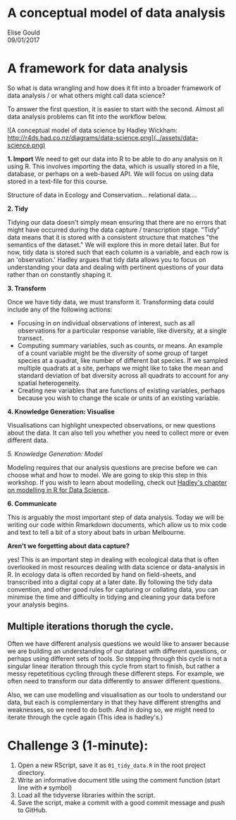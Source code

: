 # A conceptual model of data analysis
Elise Gould  
09/01/2017  

# A framework for data analysis

So what is data wrangling and how does it fit into a broader framework of data analysis / or what others might call data science?

To answer the first question, it is easier to start with the second. Almost all data analysis problems can fit into the workflow below.

![A conceptual model of data science by Hadley Wickham: http://r4ds.had.co.nz/diagrams/data-science.png](../assets/data-science.png)

**1. Import** We need to get our data into R to be able to do any analysis on it using R. This involves importing the data, which is usually stored in a file, database, or perhaps on a web-based API. We will focus on using data stored in a text-file for this course.

Structure of data in Ecology and Conservation... relational data.... 

**2. Tidy** 

Tidying our data doesn't simply mean ensuring that there are no errors that might have occurred during the data capture / transcription stage. "Tidy" data means that it is stored with a consistent structure that matches "the semantics of the dataset." We will explore this in more detail later. But for now, tidy data is stored such that each column is a variable, and each row is an 'observation.' Hadley argues that tidy data allows you to focus on understanding your data and dealing with pertinent questions of your data rather than on constantly shaping it.


**3. Transform**

Once we have tidy data, we must transform it. Transforming data could include any of the following actions:

- Focusing in on individual observations of interest, such as all observations for a particular response variable, like diversity, at a single transect.
- Computing summary variables, such as counts, or means. An example of a count variable might be the diversity of some group of target species at a quadrat, like number of different bat species. If we sampled multiple quadrats at a site, perhaps we might like to take the mean and standard deviation of bat diversity across all quadrats to account for any spatial heterogeneity.
- Creating new variables that are functions of existing variables, perhaps because you wish to change the scale or units of an existing variable.

**4. Knowledge Generation: Visualise**

Visualisations can highlight unexpected observations, or new questions about the data. It can also tell you whether you need to collect more or even different data. 

*5. Knowledge Generation: Model*

Modeling requires that our analysis questions are precise before we can choose what and how to model. We are going to skip this step in this workshop. If you wish to learn about modelling, check out  [Hadley's chapter on modelling in R for Data Science](http://r4ds.had.co.nz/model-intro.html).

**6. Communicate**

This is arguably the most important step of data analysis. Today we will be writing our code within Rmarkdown documents, which allow us to mix code and text to tell a bit of a story about bats in urban Melbourne.

**Aren't we forgetting about data capture?**

yes! This is an important step in dealing with ecological data that is often overlooked in most resources dealing with data science or data-analysis in R. In ecology data is often recorded by hand on field-sheets, and transcribed into a digital copy at a later date. By following the tidy data convention, and other good rules for capturing or collating data, you can minimise the time and difficulty in tidying and cleaning your data before your analysis begins.


##  Multiple iterations thorugh the cycle.

Often we have different analysis questions we would like to answer because we are building an understanding of our dataset with different questions, or perhaps using different sets of tools. So stepping through this cycle is not a singular linear iteration through this cycle from start to finish, but rather a messy repetetitious cycling through these different steps. For example, we often need to transform our data differently to answer different questions.

Also, we can use modelling and visualisation as our tools to understand our data, but each is complementary in that they have different strengths and weaknesses, so we need to do both. And in doing so, we might need to iterate through the cycle again (This idea is hadley's.)


# Challenge 3 (1-minute):

1. Open a new RScript, save it as `01_tidy_data.R` in the root project directory.
2. Write an informative document title using the comment function (start line with `#` symbol)
3. Load all the tidyverse libraries within the script.
4. Save the script, make a commit with a good commit message and push to GitHub.
